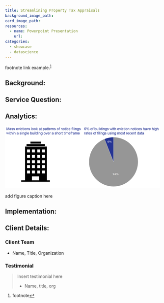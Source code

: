 ```yaml
---
title: Streamlining Property Tax Appraisals
background_image_path:
card_image_path:
resources:
  - name: Powerpoint Presentation
    url:
categories:
  - showcase
  - datascience
---
```


footnote link example.<sup id="fnref:1"><a class="footnote" href="#fn:1">1</a></sup>



## Background: 

## Service Question:

## Analytics: 

![Include description of image here for screen readers](/uploads/versions/evictions-masspattern---x----1007-405x---.PNG)

<figcaption>add figure caption here</figcaption>

## Implementation: 


## Client Details:

### Client Team

* Name, Title, Organization

### Testimonial

> Insert testimonial here
>
>
>
> * Name, title, org

<div class="footnotes"><ol><li id="fn:1"><p>footnote<a class="reversefootnote" href="#fnref:1">↩</a></p></li></ol></div>